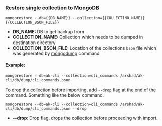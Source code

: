 ### Restore single collection to MongoDB

`mongorestore --db={{DB_NAME}} --collection={{COLLECTINO_NAME}} {{COLLECTION_BSON_FILE}}`

- <b>DB_NAME: </b> DB to get backup from
- <b>COLLECTION_NAME: </b>Collection which needs to be dumped in destination directory
- <b>COLLECTION_BSON_FILE: </b>Location of the collections `bson` file which was generated by [mongodump](mongo-dump-collection.md) command

#### Example:

`mongorestore --db=ak-cli --collection=cli_commands /arshad/ak-cli/db/dump/cli_commands.bson`

To drop the collection before importing, add `--drop` flag at the end of the command. Something like the below command.

`mongorestore --db=ak-cli --collection=cli_commands /arshad/ak-cli/db/dump/cli_commands.bson --drop`

- <b>--drop</b>: Drop flag, drops the collection before proceeding with import.
